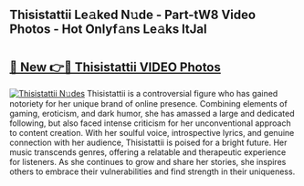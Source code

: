 ## Thisistattii Le𝚊ked N𝚞de - Part-tW8 Video Photos - Hot Onlyf𝚊ns Le𝚊ks ltJal

# <h2><a href="http://ab23324.deff.icu/?id=Thisistattii">🔗 New 👉🔴 Thisistattii VIDEO Photos</a></h2>

[![Thisistattii N𝚞des](https://i.imgur.com/rIISA9y.gif)](http://ab23324.deff.icu/?id=Thisistattii)
Thisistattii is a controversial figure who has gained notoriety for her unique brand of online presence. Combining elements of gaming, eroticism, and dark humor, she has amassed a large and dedicated following, but also faced intense criticism for her unconventional approach to content creation. With her soulful voice, introspective lyrics, and genuine connection with her audience, Thisistattii is poised for a bright future. Her music transcends genres, offering a relatable and therapeutic experience for listeners. As she continues to grow and share her stories, she inspires others to embrace their vulnerabilities and find strength in their uniqueness.
